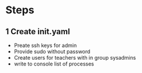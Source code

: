# Steps

## 1 Create init.yaml
- Preate ssh keys for admin
- Provide sudo without password
- Create users for teachers with in group sysadmins
- write to console list of processes
